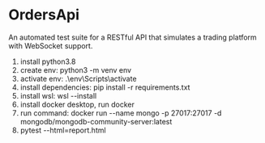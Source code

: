 # OrdersApi
An automated test suite for a RESTful API that simulates a trading platform with WebSocket support.
1. install python3.8
2. create env: python3 -m venv env
3. activate env: .\env\Scripts\activate 
4. install dependencies: pip install -r requirements.txt
5. install wsl: wsl --install
6. install docker desktop, run docker
7. run command: docker run --name mongo -p 27017:27017 -d mongodb/mongodb-community-server:latest
8. pytest --html=report.html